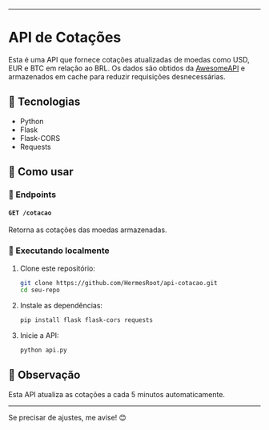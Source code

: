 
---

# API de Cotações  

Esta é uma API que fornece cotações atualizadas de moedas como USD, EUR e BTC em relação ao BRL. Os dados são obtidos da [AwesomeAPI](https://docs.awesomeapi.com.br/) e armazenados em cache para reduzir requisições desnecessárias.  

## 🔧 Tecnologias  
- Python  
- Flask  
- Flask-CORS  
- Requests  

## 🚀 Como usar  

### 🔹 Endpoints  

#### `GET /cotacao`  
Retorna as cotações das moedas armazenadas.  

### 🔹 Executando localmente  

1. Clone este repositório:  
   ```sh
   git clone https://github.com/HermesRoot/api-cotacao.git
   cd seu-repo
   ```

2. Instale as dependências:  
   ```sh
   pip install flask flask-cors requests
   ```

3. Inicie a API:  
   ```sh
   python api.py
   ```

## 📌 Observação  
Esta API atualiza as cotações a cada 5 minutos automaticamente.  

---

Se precisar de ajustes, me avise! 😊
